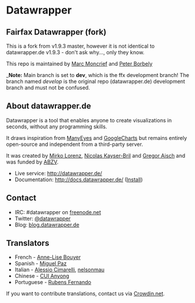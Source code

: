 # Datawrapper

## Fairfax Datawrapper (fork)

This is a fork from v1.9.3 master, however it is not identical to datawrapper.de v1.9.3 - don't ask why..., only they  know.

This repo is maintained by [Marc Moncrief](mmoncrief@fairfaxmedia.com.au) and [Peter Borbely](pborbely@fairfaxmedia.com.au) 

___Note:__ Main branch is set to __dev__, which  is the ffx development branch!
The branch named *develop* is the original repo (datawrapper.de) development branch and must not be confused.



## About datawrapper.de

Datawrapper is a tool that enables anyone to create visualizations in seconds, without any programming skills.

It draws inspiration from [ManyEyes](http://www-958.ibm.com/software/data/cognos/manyeyes/) and [GoogleCharts](https://developers.google.com/chart/) but remains entirely open-source and independent from a third-party server.

It was created by [Mirko Lorenz](http://www.mirkolorenz.com/), [Nicolas Kayser-Bril](http://nkb.fr) and [Gregor Aisch](http://driven-by-data.net/) and was funded by [ABZV](http://www.abzv.de/).

* Live service: <http://datawrapper.de/>
* Documentation: <http://docs.datawrapper.de/> ([Install](https://github.com/datawrapper/datawrapper/wiki/Installing-Datawrapper))

## Contact

* IRC: #datawrapper on [freenode.net](https://webchat.freenode.net/)
* Twitter: [@datawrapper](http://twitter.com/datawrapper)
* Blog: [blog.datawrapper.de](http://blog.datawrapper.de)

## Translators

* French - [Anne-Lise Bouyer](https://crowdin.net/profile/annelise)
* Spanish - [Miguel Paz](https://github.com/miguelpaz)
* Italian - [Alessio Cimarelli](https://crowdin.net/profile/jenkin), [nelsonmau](https://crowdin.net/profile/nelsonmau)
* Chinese - [CUI Anyong](https://github.com/xiaoyongzi)
* Portuguese - [Rubens Fernando](https://crowdin.net/profile/rubensfernando)

If you want to contribute translations, contact us via [Crowdin.net](https://crowdin.net/project/datawrapper).
